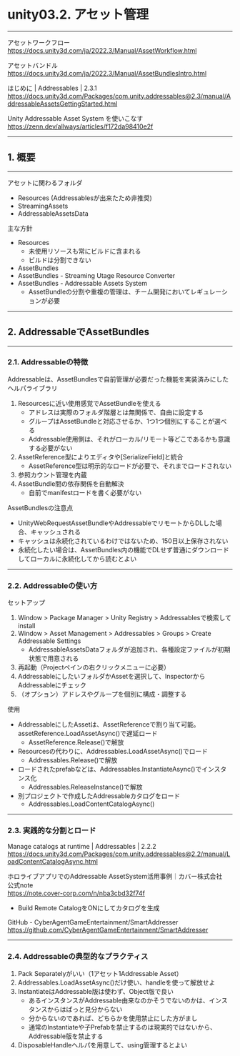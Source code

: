 # unity03.2. アセット管理
________________________________________
アセットワークフロー  
https://docs.unity3d.com/ja/2022.3/Manual/AssetWorkflow.html

アセットバンドル  
https://docs.unity3d.com/ja/2022.3/Manual/AssetBundlesIntro.html

はじめに | Addressables | 2.3.1  
https://docs.unity3d.com/Packages/com.unity.addressables@2.3/manual/AddressableAssetsGettingStarted.html

Unity Addressable Asset System を使いこなす  
https://zenn.dev/allways/articles/f172da98410e2f
________________________________________
## 1. 概要
________________________________________
アセットに関わるフォルダ

- Resources (Addressablesが出来たため非推奨)
- StreamingAssets
- AddressableAssetsData 

主な方針

- Resources
    - 未使用リソースも常にビルドに含まれる
    - ビルドは分割できない
- AssetBundles
- AssetBundles - Streaming Utage Resource Converter
- AssetBundles - Addressable Assets System
    - AssetBundleの分割や重複の管理は、チーム開発においてレギュレーションが必要

________________________________________
## 2. AddressableでAssetBundles
________________________________________
### 2.1. Addressableの特徴

Addressableは、AssetBundlesで自前管理が必要だった機能を実装済みにしたヘルパライブラリ

1. Resourcesに近い使用感覚でAssetBundleを使える
    - アドレスは実際のフォルダ階層とは無関係で、自由に設定する
    - グループはAssetBundleと対応させるか、1つ1つ個別にすることが選べる
    - Addressable使用側は、それがローカル/リモート等どこであるかも意識する必要がない
2. AssetReference型によりエディタや[SerializeField]と統合
    - AssetReference型は明示的なロードが必要で、それまでロードされない
3. 参照カウント管理を内蔵
4. AssetBundle間の依存関係を自動解決
    - 自前でmanifestロードを書く必要がない

AssetBundlesの注意点

- UnityWebRequestAssetBundleやAddressableでリモートからDLした場合、キャッシュされる
- キャッシュは永続化されているわけではないため、150日以上保存されない
- 永続化したい場合は、AssetBundles内の機能でDLせず普通にダウンロードしてローカルに永続化してから読むとよい

________________________________________
### 2.2. Addressableの使い方

セットアップ

1. Window > Package Manager > Unity Registry > Addressablesで検索してinstall
2. Window > Asset Management > Addressables > Groups > Create Addressable Settings
    - AddressableAssetsDataフォルダが追加され、各種設定ファイルが初期状態で用意される
3. 再起動（Projectペインの右クリックメニューに必要）
4. AddressableにしたいフォルダかAssetを選択して、InspectorからAddressableにチェック
5. （オプション）アドレスやグループを個別に構成・調整する

使用

- AddressableにしたAssetは、AssetReferenceで割り当て可能。assetReference.LoadAssetAsync()で遅延ロード
    - AssetReference.Release()で解放
- Resourcesの代わりに、Addressables.LoadAssetAsync()でロード
    - Addressables.Release()で解放
- ロードされたprefabなどは、Addressables.InstantiateAsync()でインスタンス化
    - Addressables.ReleaseInstance()で解放
- 別プロジェクトで作成したAddressableカタログをロード
    - Addressables.LoadContentCatalogAsync()

________________________________________
### 2.3. 実践的な分割とロード

Manage catalogs at runtime | Addressables | 2.2.2  
https://docs.unity3d.com/Packages/com.unity.addressables@2.2/manual/LoadContentCatalogAsync.html

ホロライブアプリでのAddressable AssetSystem活用事例｜カバー株式会社　公式note  
https://note.cover-corp.com/n/nba3cbd32f74f

- Build Remote CatalogをONにしてカタログを生成

GitHub - CyberAgentGameEntertainment/SmartAddresser  
https://github.com/CyberAgentGameEntertainment/SmartAddresser

________________________________________
### 2.4. Addressableの典型的なプラクティス

1. Pack Separatelyがいい（1アセット1Addressable Asset）
2. Addressables.LoadAssetAsync()だけ使い、handleを使って解放せよ
3. InstantiateはAddressable版は使わず、Object版で良い
    - あるインスタンスがAddressable由来なのかそうでないのかは、インスタンスからはぱっと見分からない
    - 分からないのであれば、どちらかを使用禁止にした方がまし
    - 通常のInstantiateや子Prefabを禁止するのは現実的ではないから、Addressable版を禁止する
4. DisposableHandleヘルパを用意して、using管理するとよい